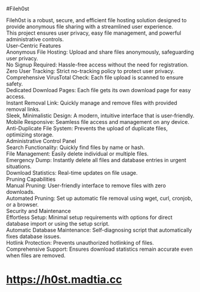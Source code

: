 #Fileh0st<br>

Fileh0st is a robust, secure, and efficient file hosting solution designed to provide anonymous file sharing with a streamlined user experience.<br>
This project ensures user privacy, easy file management, and powerful administrative controls.<br>
User-Centric Features<br>
Anonymous File Hosting: Upload and share files anonymously, safeguarding user privacy.<br>
No Signup Required: Hassle-free access without the need for registration.<br>
Zero User Tracking: Strict no-tracking policy to protect user privacy.<br>
Comprehensive VirusTotal Check: Each file upload is scanned to ensure safety.<br>
Dedicated Download Pages: Each file gets its own download page for easy access.<br>
Instant Removal Link: Quickly manage and remove files with provided removal links.<br>
Sleek, Minimalistic Design: A modern, intuitive interface that is user-friendly.<br>
Mobile Responsive: Seamless file access and management on any device.<br>
Anti-Duplicate File System: Prevents the upload of duplicate files, optimizing storage.<br>
Administrative Control Panel<br>
Search Functionality: Quickly find files by name or hash.<br>
File Management: Easily delete individual or multiple files.<br>
Emergency Dump: Instantly delete all files and database entries in urgent situations.<br>
Download Statistics: Real-time updates on file usage.<br>
Pruning Capabilities<br>
Manual Pruning: User-friendly interface to remove files with zero downloads.<br>
Automated Pruning: Set up automatic file removal using wget, curl, cronjob, or a browser.<br>
Security and Maintenance<br>
Effortless Setup: Minimal setup requirements with options for direct database import or using the setup script.<br>
Automatic Database Maintenance: Self-diagnosing script that automatically fixes database issues.<br>
Hotlink Protection: Prevents unauthorized hotlinking of files.<br>
Comprehensive Support: Ensures download statistics remain accurate even when files are removed.<br>

# https://h0st.madtia.cc
